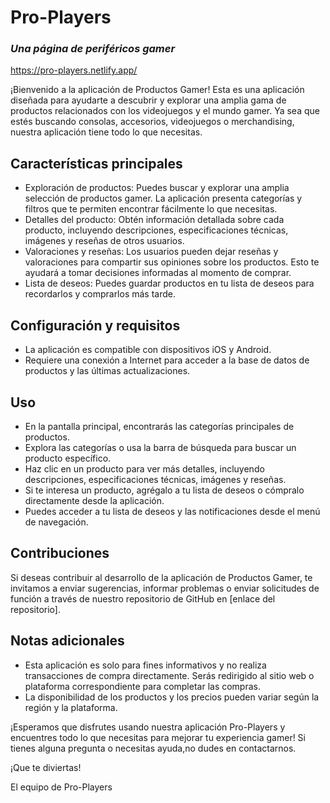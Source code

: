 # Pro-Players
### _Una página de periféricos gamer_

https://pro-players.netlify.app/

¡Bienvenido a la aplicación de Productos Gamer! Esta es una aplicación diseñada para ayudarte a descubrir y explorar una amplia gama de productos relacionados con los videojuegos y el mundo gamer. Ya sea que estés buscando consolas, accesorios, videojuegos o merchandising, nuestra aplicación tiene todo lo que necesitas.



## Características principales

- Exploración de productos: Puedes buscar y explorar una amplia selección de productos gamer. La aplicación presenta categorías y filtros que te permiten encontrar fácilmente lo que necesitas.
- Detalles del producto: Obtén información detallada sobre cada producto, incluyendo descripciones, especificaciones técnicas, imágenes y reseñas de otros usuarios.
- Valoraciones y reseñas: Los usuarios pueden dejar reseñas y valoraciones para compartir sus opiniones sobre los productos. Esto te ayudará a tomar decisiones informadas al momento de comprar.
- Lista de deseos: Puedes guardar productos en tu lista de deseos para recordarlos y comprarlos más tarde.


## Configuración y requisitos


- La aplicación es compatible con dispositivos iOS y Android.
- Requiere una conexión a Internet para acceder a la base de datos de productos y las últimas actualizaciones.


## Uso

- En la pantalla principal, encontrarás las categorías principales de productos.
- Explora las categorías o usa la barra de búsqueda para buscar un producto específico.
- Haz clic en un producto para ver más detalles, incluyendo descripciones, especificaciones técnicas, imágenes y reseñas.
- Si te interesa un producto, agrégalo a tu lista de deseos o cómpralo directamente desde la aplicación.
- Puedes acceder a tu lista de deseos y las notificaciones desde el menú de navegación.

## Contribuciones

Si deseas contribuir al desarrollo de la aplicación de Productos Gamer, te invitamos a enviar sugerencias, informar problemas o enviar solicitudes de función a través de nuestro repositorio de GitHub en [enlace del repositorio].


## Notas adicionales

- Esta aplicación es solo para fines informativos y no realiza transacciones de compra directamente. Serás redirigido al sitio web o plataforma correspondiente para completar las compras.
- La disponibilidad de los productos y los precios pueden variar según la región y la plataforma.

¡Esperamos que disfrutes usando nuestra aplicación Pro-Players y encuentres todo lo que necesitas para mejorar tu experiencia gamer! Si tienes alguna pregunta o necesitas ayuda,no dudes en contactarnos.

¡Que te diviertas!

El equipo de Pro-Players